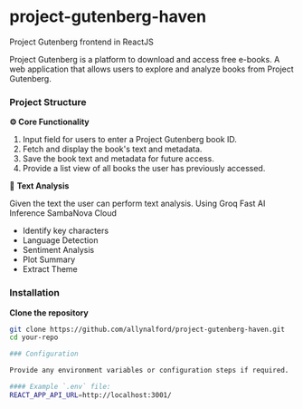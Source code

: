 # project-gutenberg-haven
 Project Gutenberg frontend in ReactJS

 Project Gutenberg is a platform to download and access free e-books. A web application that allows users to explore and analyze books from Project Gutenberg. 

### Project Structure

 **⚙️ Core Functionality** 

1. Input field for users to enter a Project Gutenberg book ID.
2. Fetch and display the book's text and metadata.
3. Save the book text and metadata for future access.
4. Provide a list view of all books the user has previously accessed.

🧠 **Text Analysis**

Given the text the user can perform text analysis. Using Groq Fast AI Inference SambaNova Cloud

- Identify key characters
- Language Detection
- Sentiment Analysis
- Plot Summary
- Extract Theme



### Installation

**Clone the repository**
   ```bash
   git clone https://github.com/allynalford/project-gutenberg-haven.git
   cd your-repo

   ### Configuration

Provide any environment variables or configuration steps if required.

#### Example `.env` file:
REACT_APP_API_URL=http://localhost:3001/
